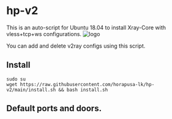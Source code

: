 # hp-v2
This is an auto-script for Ubuntu 18.04 to install Xray-Core with vless+tcp+ws configurations.
![logo](https://telegra.ph/file/1b7cc871ebd3d5399f998.png)

You can add and delete v2ray configs using this script.

## Install
```
sudo su 
wget https://raw.githubusercontent.com/horapusa-lk/hp-v2/main/install.sh && bash install.sh
```

## Default ports and doors.

